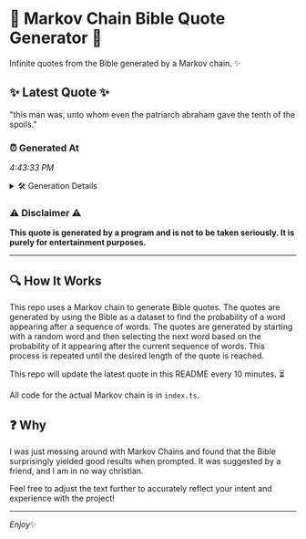 # 📖 Markov Chain Bible Quote Generator 📖

Infinite quotes from the Bible generated by a Markov chain. ✨

## ✨ Latest Quote ✨
"this man was, unto whom even the patriarch abraham gave the tenth of the spoils."

### ⏰ Generated At
*4:43:33 PM*

<details>
    <summary>🛠️ Generation Details</summary>
    <p>
        <strong>🌱 Seed:</strong> this<br>
        <strong>🔄 Iterations:</strong> 14<br>
        <strong>📜 Context History:</strong><br>[ this ]: man<br>[ this, man ]: was,<br>[ this, man, was, ]: unto<br>[ this, man, was,, unto ]: whom<br>[ this, man, was,, unto, whom ]: even<br>[ this, man, was,, unto, whom, even ]: the<br>[ man, was,, unto, whom, even, the ]: patriarch<br>[ was,, unto, whom, even, the, patriarch ]: abraham<br>[ unto, whom, even, the, patriarch, abraham ]: gave<br>[ whom, even, the, patriarch, abraham, gave ]: the<br>[ even, the, patriarch, abraham, gave, the ]: tenth<br>[ the, patriarch, abraham, gave, the, tenth ]: of<br>[ patriarch, abraham, gave, the, tenth, of ]: the<br>[ abraham, gave, the, tenth, of, the ]: spoils.<br>
    </p>
</details>

### ⚠️ Disclaimer ⚠️
**This quote is generated by a program and is not to be taken seriously. It is purely for entertainment purposes.**

---

## 🔍 How It Works

This repo uses a Markov chain to generate Bible quotes. The quotes are generated by using the Bible as a dataset to find the probability of a word appearing after a sequence of words. The quotes are generated by starting with a random word and then selecting the next word based on the probability of it appearing after the current sequence of words. This process is repeated until the desired length of the quote is reached.

This repo will update the latest quote in this README every 10 minutes. ⏳

All code for the actual Markov chain is in `index.ts`.

## ❓ Why

I was just messing around with Markov Chains and found that the Bible surprisingly yielded good results when prompted. 
It was suggested by a friend, and I am in no way christian.

Feel free to adjust the text further to accurately reflect your intent and experience with the project!

---

*Enjoy*✨
